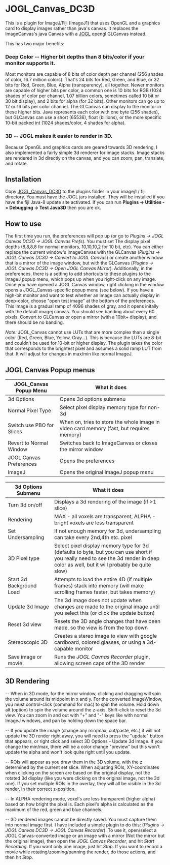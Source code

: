 # JOGL_Canvas_DC3D
This is a plugin for ImageJ/Fiji (ImageJ1) that uses OpenGL and a graphics card to display images rather than java's canvas. It replaces the ImageCanvas's java Canvas with a [JOGL](http://jogamp.org/jogl/www/) opengl GLCanvas instead.

This has two major benefits:

### Deep Color --  Higher bit depths than 8 bits/color if your monitor supports it.

Most monitors are capable of 8 bits of color depth per channel (256 shades of color, 16.7 million colors). That's 24 bits for Red, Green, and Blue, or 32 bits for Red, Green, Blue, Alpha (transparency), all together. Newer monitors are capable of higher bits per color, a common one is 10 bits for RGB (1024 shades of color per channel, 1.07 billion colors, sometimes called 10 bit or 30 bit display), and 2 bits for alpha (for 32 bits). Other monitors can go up to 12 or 16 bits per color channel.
The GLCanvas can display to the monitor in these higher bits. Java represents each color with one byte (256 shades), but GLCanvas can use a short (65536), float (billions), or the more specific 10-bit packed int (1024 shades/color, 4 shades for alpha).

### 3D --  JOGL makes it easier to render in 3D.

Because OpenGL and graphics cards are geared towards 3D rendering, I also implemented a fairly simple 3d renderer for image stacks.  Image stacks are rendered in 3d directly on the canvas, and you can zoom, pan, translate, and rotate.

## Installation
Copy [JOGL_Canvas_DC3D](https://github.com/aschain/JOGL_Canvas_DC3D/releases/) to the plugins folder in your imagej1 / fiji directory. You must have the JOGL jars installed.  They will be installed if you have the fiji Java-8 update site activated. If you can run **Plugins -> Utilities -> Debugging -> Test Java3D** then you are ok.

## How to use
The first time you run, the preferences will pop up (or go to *Plugins -> JOGL Canvas DC3D -> JOGL Canvas Prefs*).  You must set The display pixel depths (8,8,8,8 for normal monitors, 10,10,10,2 for 10 bit, etc).  You can either replace the current window's ImageCanvas with the GLCanvas (*Plugins -> JOGL Canvas DC3D -> Convert to JOGL Canvas*) or create another window that is a mirror of the image window, but with the GLCanvas (*Plugins -> JOGL Canvas DC3D -> Open JOGL Canvas Mirror*). Additionally, in the preferences, there is a setting to add shortcuts to these plugins to the ImageJ popup menu, which pops up when you right-click on any image.  Once you have opened a JOGL Canvas window, right clicking in the window opens a JOGL_Canvas-specific popup menu (see below).  If you have a high-bit monitor and want to test whether an image can actually display in deep-color, choose "open test image" at the bottom of the preferences.  This image is a gradual ramp of 4096 shades of gray, and it opens initally with the default imagej canvas. You should see banding about every 60 pixels.  Convert to GLCanvas or open a mirror (with a 10bit+ display), and there should be no banding.

_Note:_ JOGL_Canvas cannot use LUTs that are more complex than a single color (Red, Green, Blue, Yellow, Gray...). This is because the LUTs are 8-bit and couldn't be used for 10-bit or higher display.  The plugin takes the color that corresponds to the brightest pixel and assumes a solid ramp LUT from that.  It will adjust for changes in max/min like normal ImageJ.

## JOGL Canvas Popup menus
|JOGL_Canvas Popup Menu| What it does|
|------------------|--------|
|3d Options| Opens 3d options submenu|
|Normal Pixel Type| Select pixel display memory type for non-3d|
|Switch use PBO for Slices| When on, tries to store the whole image in video card memory (fast, but requires memory)|
|Revert to Normal Window| Switches back to ImageCanvas or closes the mirror window|
|JOGL Canvas Preferences| Opens the preferences|
|ImageJ| Opens the original ImageJ popup menu|


|3d Options Submenu| What it does|
|------------------|--------|
|Turn 3d on/off| Displays a 3d rendering of the image (if >1 slice)|
|Rendering| MAX - all voxels are transparent, ALPHA - bright voxels are less transparent|
|Set Undersampling| If not enough memory for 3d, undersampling can take every 2nd,4th etc. pixel|
|3D Pixel type| Select pixel display memory type for 3d (defaults to byte, but you can use short if you really need to see the 3d render in deep color as well, but it will probably be quite slow)|
|Start 3d Background Load| Attempts to load the entire 4D (if multiple frames) stack into memory (will make scrolling frames faster, but takes memory)|
|Update 3d Image| The 3d image does not update when changes are made to the original image until you select this (or click the update button)|
|Reset 3d view| Resets the 3D angle changes that have been made, so the view is from the top down|
|Stereoscopic 3D| Creates a stereo image to view with google cardboard, colored glasses, or using a 3d-capable monitor|
|Save image or movie| Runs the *JOGL Cavnas Recorder* plugin, allowing screen caps of the 3D render|

## 3D Rendering
-- When in 3D mode, for the mirror window, clicking and dragging will spin the volume around its midpoint in x and y.  For the converted ImageWindow, you must control-click (command for mac) to spin the volume.  Hold down alt (option) to spin the volume around the z-axis. Shift-click to reset the 3d view. You can zoom in and out with "+" and "-" keys like with normal ImageJ windows, and pan by holding down the space bar.

-- If you update the image (change any min/max, cut/paste, etc.) it will not update the 3D render right away, you will need to press the "update" button that appears, or right click and select 3D Options - Update 3d Image.  If you change the min/max, there will be a color change "preview" but this won't update the alpha and won't look quite right until you update.

-- ROIs will appear as you draw them in the 3D volume, with the z determined by the current set slice. When adjusting ROIs, XY-coordinates when clicking on the screen are based on the original display, not the rotated 3d display (like you were clicking on the original image, not the 3d one). If you set multiple ROIs in the overlay, they will all be visible in the 3d render, in their correct z-position.

-- In ALPHA rendering mode, voxel's are less transparent (higher alpha) based on how bright the pixel is. Each pixel's alpha is calculated as the maximum of the red, green and blue channels.  

-- 3D rendered images cannot be directly saved.  You must capture them into normal image first. I have included a simple plugin to do this: (*Plugins -> JOGL Canvas DC3D -> JOGL Canvas Recorder*). To use it, open/select a JOGL Canvas-converted image or an image with a mirror (Not the mirror but the original image), then open the *JOGL Canvas Recorder*, and hit *Start Recording*.  If you want only one image, just hit *Stop*. If you want to record a movie while rotating/zooming/panning the render, do those actions, and then hit *Stop*.
